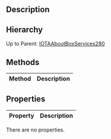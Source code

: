 ## Description

## Hierarchy
Up to Parent: [IOTAAboutBoxServices280](IOTAAboutBoxServices280)

## Methods
| Method | Description |
| ------------- | ------------- |

## Properties
| Property | Description |
| ------------- | ------------- |
There are no properties.

